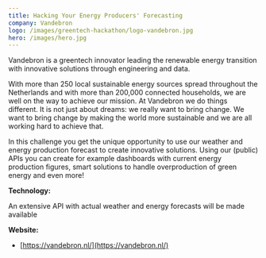 ```yaml
---
title: Hacking Your Energy Producers' Forecasting
company: Vandebron
logo: /images/greentech-hackathon/logo-vandebron.jpg
hero: /images/hero.jpg
---
```


Vandebron is a greentech innovator leading the renewable energy transition with innovative solutions through engineering and data.

With more than 250 local sustainable energy sources spread throughout the Netherlands and with more than 200,000 connected households, we are well on the way to achieve our mission. At Vandebron we do things different. It is not just about dreams: we really want to bring change. We want to bring change by making the world more sustainable and we are all working hard to achieve that.

In this challenge you get the unique opportunity to use our weather and energy production forecast to create innovative solutions. Using our (public) APIs you can create for example dashboards with current energy production figures, smart solutions to handle overproduction of green energy and even more!

**Technology:**

An extensive API with actual weather and energy forecasts will be made available

**Website:**

- [https://vandebron.nl/](https://vandebron.nl/)
